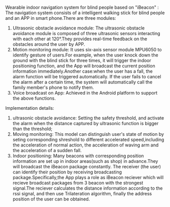 Wearable indoor navigation system for blind people based on "iBeacon" :
The navigation system consists of a intelligent walking stick for blind people and an APP in smart phone.There are three modules:
1) Ultrasonic obstacle avoidance module:
The ultrasonic obstacle avoidance module is composed of three ultrasonic sensors interacting with each other at 120°.They provides real-time feedback on the obstacles around the user by APP.
2) Motion monitoring module:
It uses six-axis sensor module MPU6050 to identify  gesture of users.For example, when the user knock down the ground with the blind stick for three times, it will trigger the indoor positioning function, and the App will broadcast the current position information immediately.Another case:when the user has a fall, the alarm function will be triggered automatically. If the user fails to cancel the alarm after a certain time, the system will automatically call the family member's phone to notify them.
3) Voice broadcast on App:
Achieved in the Android platform to support the above functions.

Implementation details:
1) ultrasonic obstacle avoidance: 
Setting the safety threshold, and activate the alarm when the distance captured by ultrasonic function is bigger than the threshold;
2) Moving monitoring: 
This model can distinguish user's state of motion by seting corresponding shreshold to different accelerated speed,including the acceleration of normal action, the acceleration of waving arm and the acceleration of a sudden fall.
3) Indoor positioning: 
Many beacons with corresponding position information are set up in indoor areas(such as shop) in advance.They will broadcast the iBeacon package constantly. The receiver (the user) can identify their position by receiving broadcasting package.Specifically,the App plays a role as iBeacon reciever which will recieve broadcast packages from 3 beacon with the strongest signal.The reciever  calculates the distance information according to the rssi signal, and then use Trilateration algorithm, finally the address position of the user can be obtained.


